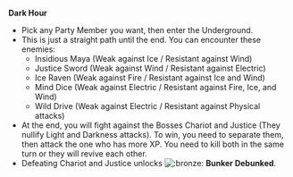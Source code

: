 **Dark Hour**

- Pick any Party Member you want, then enter the Underground.
- This is just a straight path until the end. You can encounter these enemies:
  - Insidious Maya (Weak against Ice / Resistant against Wind)
  - Justice Sword (Weak against Wind / Resistant against Electric)
  - Ice Raven (Weak against Fire / Resistant against Ice and Wind)
  - Mind Dice (Weak against Electric / Resistant against Fire, Ice, and Wind)
  - Wild Drive (Weak against Electric / Resistant against Physical attacks)
- At the end, you will fight against the Bosses Chariot and Justice (They nullify Light and Darkness attacks). To win, you need to separate them, then attack the one who has more XP. You need to kill both in the same turn or they will revive each other.
- Defeating Chariot and Justice unlocks ![:bronze:](https://www.powerpyx.com/wp-includes/images/smilies/bronze.png) **Bunker Debunked**.
